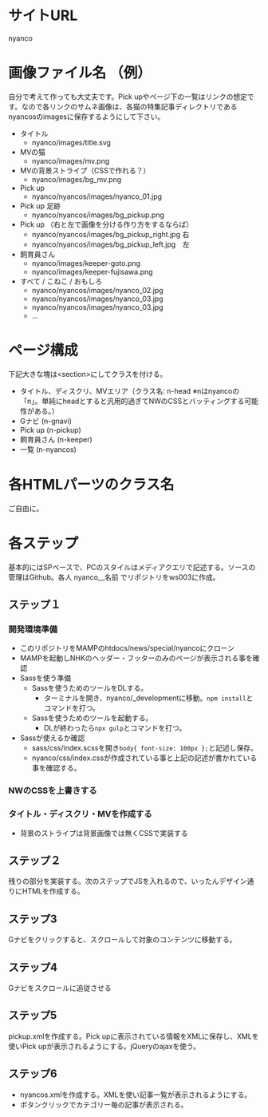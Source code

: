 # サイトURL

nyanco

# 画像ファイル名 （例）

自分で考えて作っても大丈夫です。Pick upやページ下の一覧はリンクの想定です。なので各リンクのサムネ画像は、各猫の特集記事ディレクトリであるnyancosのimagesに保存するようにして下さい。

- タイトル
  - nyanco/images/title.svg
- MVの猫
  - nyanco/images/mv.png
- MVの背景ストライプ（CSSで作れる？）
  - nyanco/images/bg_mv.png
- Pick up
  - nyanco/nyancos/images/nyanco_01.jpg
- Pick up 足跡
  - nyanco/nyancos/images/bg_pickup.png
- Pick up （右と左で画像を分ける作り方をするならば）
  - nyanco/nyancos/images/bg_pickup_right.jpg 右
  - nyanco/nyancos/images/bg_pickup_left.jpg　左
- 飼育員さん
  - nyanco/images/keeper-goto.png
  - nyanco/images/keeper-fujisawa.png
- すべて / こねこ / おもしろ
  - nyanco/nyancos/images/nyanco_02.jpg
  - nyanco/nyancos/images/nyanco_03.jpg
  - nyanco/nyancos/images/nyanco_03.jpg
  - ...

# ページ構成

下記大きな塊は\<section\>にしてクラスを付ける。<br>

- タイトル、ディスクリ、MVエリア（クラス名: n-head ※nはnyancoの「n」。単純にheadとすると汎用的過ぎてNWのCSSとバッティングする可能性がある。）
- Gナビ (n-gnavi)
- Pick up (n-pickup)
- 飼育員さん (n-keeper)
- 一覧 (n-nyancos)

# 各HTMLパーツのクラス名

ご自由に。

# 各ステップ

基本的にはSPベースで、PCのスタイルはメディアクエリで記述する。ソースの管理はGithub。各人 nyanco__名前 でリポジトリをws003に作成。

## ステップ１

### 開発環境準備

- このリポジトリをMAMPのhtdocs/news/special/nyancoにクローン
- MAMPを起動しNHKのヘッダー・フッターのみのページが表示される事を確認
- Sassを使う準備
  - Sassを使うためのツールをDLする。
    - ターミナルを開き、nyanco/_developmentに移動。`npm install`とコマンドを打つ。
  - Sassを使うためのツールを起動する。
    - DLが終わったら`npx gulp`とコマンドを打つ。 
- Sassが使えるか確認
  - sass/css/index.scssを開き`body{ font-size: 100px };`と記述し保存。
  - nyanco/css/index.cssが作成されている事と上記の記述が書かれている事を確認する。

### NWのCSSを上書きする

### タイトル・ディスクリ・MVを作成する

- 背景のストライプは背景画像では無くCSSで実装する

## ステップ２

残りの部分を実装する。次のステップでJSを入れるので、いったんデザイン通りにHTMLを作成する。

## ステップ3

Gナビをクリックすると、スクロールして対象のコンテンツに移動する。

## ステップ4

Gナビをスクロールに追従させる

## ステップ5

pickup.xmlを作成する。Pick upに表示されている情報をXMLに保存し、XMLを使いPick upが表示されるようにする。jQueryのajaxを使う。

## ステップ6

- nyancos.xmlを作成する。XMLを使い記事一覧が表示されるようにする。
- ボタンクリックでカテゴリー毎の記事が表示される。
